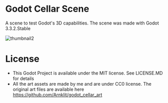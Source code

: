 # Godot Cellar Scene
A scene to test Godot's 3D capabilities. The scene was made with Godot 3.3.2.Stable

![thumbnail2](https://user-images.githubusercontent.com/4955051/127852522-d1f64668-25bb-496b-a5b9-0b657348f329.jpg)

# License
- This Godot Project is available under the MIT license. See LICENSE.MD for details
- All the art assets are made by me and are under CC0 license. The original art files are available here https://github.com/Arnklit/godot_cellar_art

